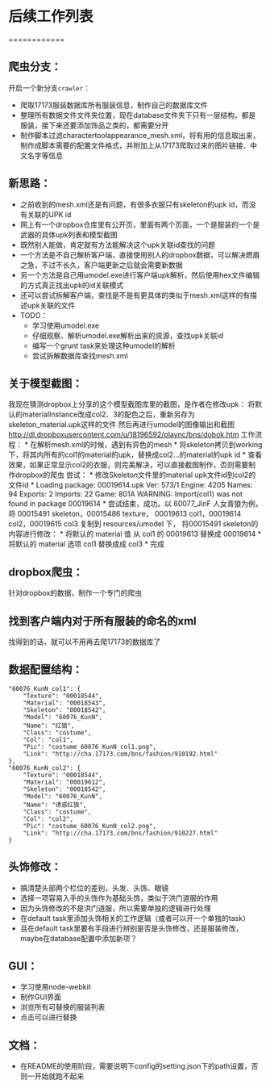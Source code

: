 # 后续工作列表
============

## 爬虫分支：
开启一个新分支`crawler`：

* 爬取17173服装数据库所有服装信息，制作自己的数据库文件
* 整理所有数据文件文件夹位置，现在database文件夹下只有一层结构，都是服装，接下来还要添加饰品之类的，都需要分开
* 制作脚本过滤charactertoolappearance_mesh.xml，将有用的信息取出来，制作成脚本需要的配置文件格式，并附加上从17173爬取过来的图片链接、中文名字等信息

## 新思路：
* 之前收到的mesh.xml还是有问题，有很多衣服只有skeleton的upk id，而没有关联的UPK id
* 网上有一个dropbox仓库里有公开页，里面有两个页面，一个是服装的一个是武器的具体upk列表和模型截图
* 既然别人能做，肯定就有方法能解决这个upk关联id查找的问题
* 一个方法是不自己解析客户端，直接使用别人的dropbox数据，可以解决燃眉之急，不过不长久，客户端更新之后就会需要新数据
* 另一个方法是自己用umodel.exe进行客户端upk解析，然后使用hex文件编辑的方式真正找出upk的id关联模式
* 还可以尝试拆解客户端，查找是不是有更具体的类似于mesh.xml这样的有描述upk关联的文件
* TODO：
    * 学习使用umodel.exe
    * 仔细观察、解析umodel.exe解析出来的资源，查找upk关联id
    * 编写一个grunt task来处理这种umodel的解析
    * 尝试拆解数据库查找mesh.xml

## 关于模型截图：
我现在猜测dropbox上分享的这个模型截图库里的截图，是作者在修改upk：
将默认的materialInstance改成col2、3的配色之后，重新另存为skeleton_material.upk这样的文件
然后再进行umodel的图像输出和截图
http://dl.dropboxusercontent.com/u/18196592/plaync/bns/dobok.htm
工作流程：
    * 在解析mesh.xml的时候，遇到有异色的mesh
    * 将skeleton拷贝到working下，将其内所有的col1的material的upk，替换成col2...的material的upk id
    * 查看效果，如果正常显示col2的衣服，则完美解决，可以直接截图制作，否则需要制作dropbox的爬虫
尝试：
    * 修改Skeleton文件里的material upk文件id到col2的文件id
    * Loading package: 00019614.upk Ver: 573/1 Engine: 4205 Names: 94 Exports: 2 Imports: 22 Game: 801A
      WARNING: Import(col1) was not found in package 00019614
    * 尝试结束，成功。以 60077_JinF 人女青狼为例，将 00015491 skeleton，00015486 texture，
      00019613 col1，00019614 col2，00019615 col3 复制到 resources/umodel 下，
      将00015491 skeleton的内容进行修改：
        * 将默认的 material 值 从 col1 的 00019613 替换成 00019614
        * 将默认的 material 选项 col1 替换成成 col3
        * 完成

## dropbox爬虫：
针对dropbox的数据，制作一个专门的爬虫

## 找到客户端内对于所有服装的命名的xml
找得到的话，就可以不用再去爬17173的数据库了

## 数据配置结构：
    "60076_KunN_col1": {
        "Texture": "00018544",
        "Material": "00018543",
        "Skeleton": "00018542",
        "Model": "60076_KunN",
        "Name": "红狼",
        "Class": "costume",
        "Col": "col1",
        "Pic": "costume_60076_KunN_col1.png",
        "Link": "http://cha.17173.com/bns/fashion/910192.html"
    },
    "60076_KunN_col2": {
        "Texture": "00018544",
        "Material": "00019612",
        "Skeleton": "00018542",
        "Model": "60076_KunN",
        "Name": "诱惑红狼",
        "Class": "costume",
        "Col": "col2",
        "Pic": "costume_60076_KunN_col2.png",
        "Link": "http://cha.17173.com/bns/fashion/910227.html"
    }

## 头饰修改：
* 搞清楚头部两个栏位的差别，头发、头饰、眼镜
* 选择一项容易入手的头饰作为基础头饰，类似于洪门道服的作用
* 因为头饰修改的不是洪门道服，所以需要单独的逻辑进行处理
* 在default task里添加头饰相关的工作逻辑（或者可以开一个单独的task）
* 且在default task里要有手段进行辨别是否是头饰修改，还是服装修改，maybe在database配置中添加新项？

## GUI：
* 学习使用node-webkit
* 制作GUI界面
* 浏览所有可替换的服装列表
* 点击可以进行替换

## 文档：
* 在README的使用阶段，需要说明下config的setting.json下的path设置，否则一开始就跑不起来
